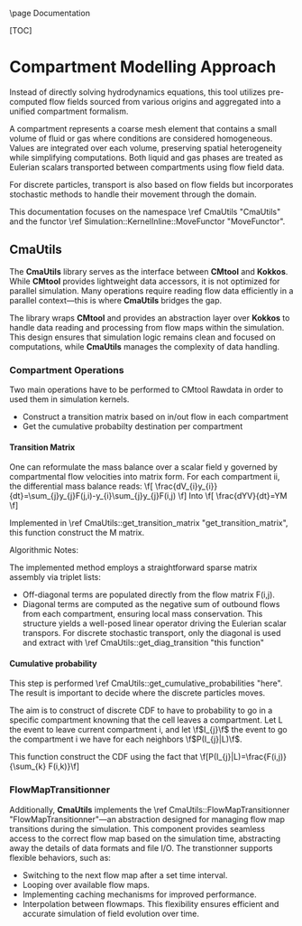 \page Documentation

[TOC]

# Compartment Modelling Approach 

Instead of directly solving hydrodynamics equations, this tool utilizes pre-computed flow fields sourced from various origins and aggregated into a unified compartment formalism.

A compartment represents a coarse mesh element that contains a small volume of fluid or gas where conditions are considered homogeneous. Values are integrated over each volume, preserving spatial heterogeneity while simplifying computations. Both liquid and gas phases are treated as Eulerian scalars transported between compartments using flow field data.

For discrete particles, transport is also based on flow fields but incorporates stochastic methods to handle their movement through the domain.

This documentation focuses on the namespace \ref CmaUtils "CmaUtils" and the functor \ref Simulation::KernelInline::MoveFunctor "MoveFunctor".

## CmaUtils

The **CmaUtils** library serves as the interface between **CMtool** and **Kokkos**. While **CMtool** provides lightweight data accessors, it is not optimized for parallel simulation. Many operations require reading flow data efficiently in a parallel context—this is where **CmaUtils** bridges the gap.

The library wraps **CMtool** and provides an abstraction layer over **Kokkos** to handle data reading and processing from flow maps within the simulation. This design ensures that simulation logic remains clean and focused on computations, while **CmaUtils** manages the complexity of data handling.

### Compartment Operations 

Two main operations have to be performed to CMtool Rawdata in order to used them in simulation kernels. 
- Construct a transition matrix based on in/out flow in each compartment 
- Get the cumulative probabilty destination per compartment 

#### Transition Matrix 

One can reformulate the mass balance over a scalar field y governed by compartmental flow velocities into matrix form.
For each compartment ii, the differential mass balance reads:
\f[
    \frac{dV_{i}y_{i}}{dt}=\sum_{j}y_{j}F(j,i)-y_{i}\sum_{j}y_{j}F(i,j)
\f]
Into 
\f[
    \frac{dYV}{dt}=YM
\f]


Implemented in \ref CmaUtils::get_transition_matrix "get_transition_matrix", this function construct the M matrix. 

Algorithmic Notes:

The implemented method employs a straightforward sparse matrix assembly via triplet lists:
- Off-diagonal terms are populated directly from the flow matrix F(i,j).
- Diagonal terms are computed as the negative sum of outbound flows from each compartment, ensuring local mass conservation.
This structure yields a well-posed linear operator driving the Eulerian scalar transpors. For discrete stochastic transport, only the diagonal is used and extract with \ref CmaUtils::get_diag_transition "this function"

#### Cumulative probability 


This step is performed \ref CmaUtils::get_cumulative_probabilities "here". The result is important to decide where the discrete particles moves. 

The aim is to construct of discrete CDF to have to probability to go in a specific compartment knowning that the cell leaves a compartment.
Let L the event to leave current compartment i, and let \f$I_{j}\f$ the event to go the compartment i we have for each neighbors \f$P(I_{j}|L)\f$.

This function construct  the CDF using the fact that \f[P(I_{j}|L)=\frac{F(i,j)}{\sum_{k} F(i,k)}\f]


### FlowMapTransitionner

Additionally, **CmaUtils** implements the \ref CmaUtils::FlowMapTransitionner "FlowMapTransitionner"—an abstraction designed for managing flow map transitions during the simulation. This component provides seamless access to the correct flow map based on the simulation time, abstracting away the details of data formats and file I/O.
The transtionner supports flexible behaviors, such as:
-   Switching to the next flow map after a set time interval.
-   Looping over available flow maps.
-   Implementing caching mechanisms for improved performance.
-   Interpolation between flowmaps.
This flexibility ensures efficient and accurate simulation of field evolution over time.

